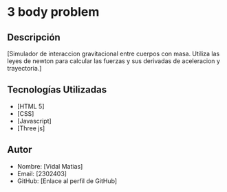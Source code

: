 # 3 body problem

## Descripción
[Simulador de interaccion gravitacional entre cuerpos con masa.
 Utiliza las leyes de newton para calcular las fuerzas y sus derivadas de 
 aceleracion y trayectoria.]

## Tecnologías Utilizadas
- [HTML 5]
- [CSS]
- [Javascript]
- [Three js]

## Autor
- Nombre: [Vidal Matias]
- Email: [2302403]
- GitHub: [Enlace al perfil de GitHub]